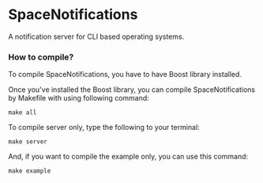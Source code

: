 # SpaceNotifications
A notification server for CLI based operating systems.

### How to compile?
To compile SpaceNotifications, you have to have Boost library installed.

Once you've installed the Boost library, you can compile SpaceNotifications by Makefile with using following command:

```
make all
```

To compile server only, type the following to your terminal:

```
make server

```
And, if you want to compile the example only, you can use this command:

```
make example

```
